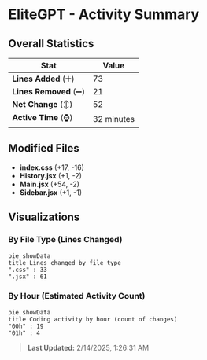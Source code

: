 # EliteGPT - Activity Summary 

## Overall Statistics

| Stat                   | Value                                                             |
| ---------------------- | ----------------------------------------------------------------- |
| **Lines Added** (➕)   | 73                                          |
| **Lines Removed** (➖) | 21                                        |
| **Net Change** (↕)    | 52                |
| **Active Time** (⌚)   | 32 minutes |


## Modified Files
- **index.css** (+17, -16)
- **History.jsx** (+1, -2)
- **Main.jsx** (+54, -2)
- **Sidebar.jsx** (+1, -1)

## Visualizations

### By File Type (Lines Changed)

```mermaid
pie showData
title Lines changed by file type
".css" : 33
".jsx" : 61
```

### By Hour (Estimated Activity Count)

```mermaid
pie showData
title Coding activity by hour (count of changes)
"00h" : 19
"01h" : 4
```


> **Last Updated:** 2/14/2025, 1:26:31 AM